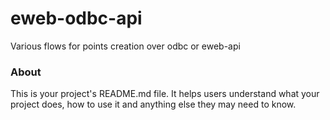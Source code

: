 eweb-odbc-api
=============

Various flows for points creation over odbc or eweb-api

### About

This is your project's README.md file. It helps users understand what your
project does, how to use it and anything else they may need to know.